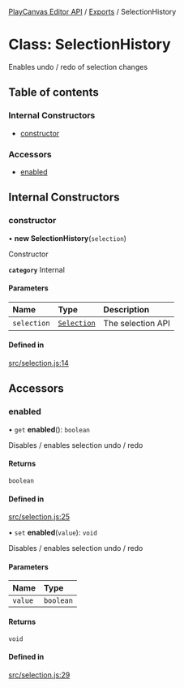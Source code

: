 [PlayCanvas Editor API](../README.md) / [Exports](../modules.md) / SelectionHistory

# Class: SelectionHistory

Enables undo / redo of selection changes

## Table of contents

### Internal Constructors

- [constructor](SelectionHistory.md#constructor)

### Accessors

- [enabled](SelectionHistory.md#enabled)

## Internal Constructors

### constructor

• **new SelectionHistory**(`selection`)

Constructor

**`category`** Internal

#### Parameters

| Name | Type | Description |
| :------ | :------ | :------ |
| `selection` | [`Selection`](Selection.md) | The selection API |

#### Defined in

[src/selection.js:14](https://github.com/playcanvas/editor-api/blob/80233d8/src/selection.js#L14)

## Accessors

### enabled

• `get` **enabled**(): `boolean`

Disables / enables selection undo / redo

#### Returns

`boolean`

#### Defined in

[src/selection.js:25](https://github.com/playcanvas/editor-api/blob/80233d8/src/selection.js#L25)

• `set` **enabled**(`value`): `void`

Disables / enables selection undo / redo

#### Parameters

| Name | Type |
| :------ | :------ |
| `value` | `boolean` |

#### Returns

`void`

#### Defined in

[src/selection.js:29](https://github.com/playcanvas/editor-api/blob/80233d8/src/selection.js#L29)
